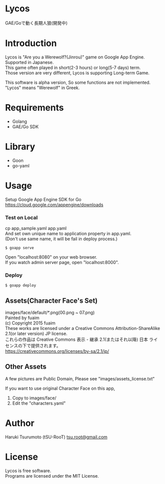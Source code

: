 Lycos
===
GAE/Goで動く長期人狼(開発中)  
# Introduction
Lycos is "Are you a Werewolf?(Jinrou)" game on Google App Engine.  
Supported in Japanese.  
This game often played in short(2-3 hours) or long(5-7 days) term.  
Those version are very different, Lycos is supporting Long-term Game.  

This software is alpha version, So some functions are not implemented.  
"Lycos" means "Werewolf" in Greek.  

# Requirements
+ Golang
+ GAE/Go SDK

# Library
+ Goon
+ go-yaml

# Usage
Setup Google App Engine SDK for Go  
https://cloud.google.com/appengine/downloads  

### Test on Local
cp app_sample.yaml app.yaml  
And
set own unique name to application property in app.yaml.  
(Don't use same name, it will be fail in deploy process.)  
```
$ goapp serve  
```
Open "localhost:8080" on your web browser.  
If you watch admin server page, open "localhost:8000".
### Deploy

```
$ goapp deploy  
```

## Assets(Character Face's Set)

images/face/default/\*.png(00.png ~ 07.png)  
Painted by fuaim  
(c) Copyright 2015 fuaim  
These works are licensed under a Creative Commons Attribution-ShareAlike 2.1(or later version) JP license.  
これらの作品は Creative Commons 表示 - 継承 2.1(またはそれ以降) 日本 ライセンスの下で提供されます。  
https://creativecommons.org/licenses/by-sa/2.1/jp/

## Other Assets
A few pictures are Public Domain, Please see "images/assets_license.txt"  

If you want to use original Character Face on this app,  
1. Copy to images/face/  
2. Edit the "characters.yaml"  

# Author
Haruki Tsurumoto (tSU-RooT) <tsu.root@gmail.com>
# License
Lycos is free software.  
Programs are licensed under the MIT License.  
